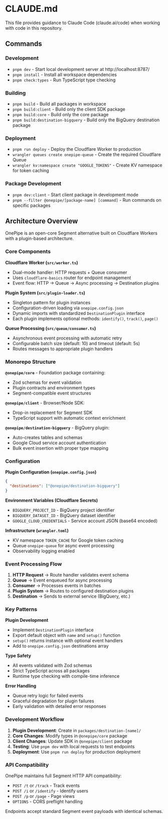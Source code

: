 # CLAUDE.md

This file provides guidance to Claude Code (claude.ai/code) when working with code in this repository.

## Commands

### Development
- `pnpm dev` - Start local development server at http://localhost:8787/
- `pnpm install` - Install all workspace dependencies
- `pnpm check:types` - Run TypeScript type checking

### Building
- `pnpm build` - Build all packages in workspace
- `pnpm build:client` - Build only the client SDK package
- `pnpm build:core` - Build only the core package
- `pnpm build:destination-bigquery` - Build only the BigQuery destination package

### Deployment
- `pnpm run deploy` - Deploy the Cloudflare Worker to production
- `wrangler queues create onepipe-queue` - Create the required Cloudflare Queue
- `wrangler kv:namespace create "GOOGLE_TOKENS"` - Create KV namespace for token caching

### Package Development
- `pnpm dev:client` - Start client package in development mode
- `pnpm --filter @onepipe/[package-name] [command]` - Run commands on specific packages

## Architecture Overview

OnePipe is an open-core Segment alternative built on Cloudflare Workers with a plugin-based architecture.

### Core Components

**Cloudflare Worker (`src/worker.ts`)**
- Dual-mode handler: HTTP requests + Queue consumer
- Uses `cloudflare-basics` router for endpoint management
- Event flow: HTTP → Queue → Async processing → Destination plugins

**Plugin System (`src/plugin-loader.ts`)**
- Singleton pattern for plugin instances
- Configuration-driven loading via `onepipe.config.json`
- Dynamic imports with standardized `DestinationPlugin` interface
- Each plugin implements optional methods: `identify()`, `track()`, `page()`

**Queue Processing (`src/queue/consumer.ts`)**
- Asynchronous event processing with automatic retry
- Configurable batch size (default: 10) and timeout (default: 5s)
- Routes messages to appropriate plugin handlers

### Monorepo Structure

**`@onepipe/core`** - Foundation package containing:
- Zod schemas for event validation
- Plugin contracts and environment types
- Segment-compatible event structures

**`@onepipe/client`** - Browser/Node SDK:
- Drop-in replacement for Segment SDK
- TypeScript support with automatic context enrichment

**`@onepipe/destination-bigquery`** - BigQuery plugin:
- Auto-creates tables and schemas
- Google Cloud service account authentication
- Bulk event insertion with proper type mapping

### Configuration

**Plugin Configuration (`onepipe.config.json`)**
```json
{
  "destinations": ["@onepipe/destination-bigquery"]
}
```

**Environment Variables (Cloudflare Secrets)**
- `BIGQUERY_PROJECT_ID` - BigQuery project identifier
- `BIGQUERY_DATASET_ID` - BigQuery dataset identifier  
- `GOOGLE_CLOUD_CREDENTIALS` - Service account JSON (base64 encoded)

**Infrastructure (`wrangler.toml`)**
- KV namespace `TOKEN_CACHE` for Google token caching
- Queue `onepipe-queue` for async event processing
- Observability logging enabled

### Event Processing Flow

1. **HTTP Request** → Route handler validates event schema
2. **Queue** → Event enqueued for async processing
3. **Consumer** → Processes events in batches
4. **Plugin System** → Routes to configured destination plugins
5. **Destination** → Sends to external service (BigQuery, etc.)

### Key Patterns

**Plugin Development**
- Implement `DestinationPlugin` interface
- Export default object with `name` and `setup()` function
- `setup()` returns instance with optional event handlers
- Add to `onepipe.config.json` destinations array

**Type Safety**
- All events validated with Zod schemas
- Strict TypeScript across all packages
- Runtime type checking with compile-time inference

**Error Handling**
- Queue retry logic for failed events
- Graceful degradation for plugin failures
- Early validation with detailed error responses

### Development Workflow

1. **Plugin Development**: Create in `packages/destination-[name]/`
2. **Core Changes**: Modify types in `@onepipe/core` package
3. **Client Changes**: Update SDK in `@onepipe/client` package
4. **Testing**: Use `pnpm dev` with local requests to test endpoints
5. **Deployment**: Use `pnpm run deploy` for production deployment

### API Compatibility

OnePipe maintains full Segment HTTP API compatibility:
- `POST /t` or `/track` - Track events
- `POST /i` or `/identify` - Identify users  
- `POST /p` or `/page` - Page views
- `OPTIONS` - CORS preflight handling

Endpoints accept standard Segment event payloads with identical schemas.